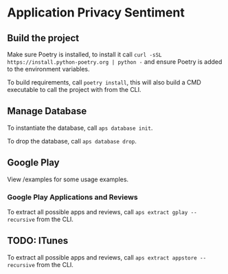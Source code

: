 # Application Privacy Sentiment

## Build the project

Make sure Poetry is installed, to install it call `curl -sSL https://install.python-poetry.org | python -` and ensure Poetry is added to the environment variables.

To build requirements, call `poetry install`, this will also build a CMD executable to call the project with from the CLI.


## Manage Database

To instantiate the database, call `aps database init`.

To drop the database, call `aps database drop`.

## Google Play

View /examples for some usage examples.

### Google Play Applications and Reviews

To extract all possible apps and reviews, call `aps extract gplay --recursive` from the CLI.


## TODO: ITunes

To extract all possible apps and reviews, call `aps extract appstore --recursive` from the CLI.